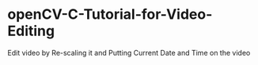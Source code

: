 # openCV-C-Tutorial-for-Video-Editing
Edit video by Re-scaling it and Putting Current Date and Time on the video

